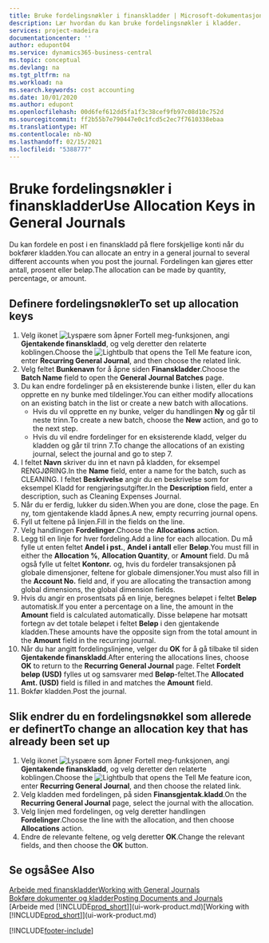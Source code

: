```yaml
---
title: Bruke fordelingsnøkler i finanskladder | Microsoft-dokumentasjon
description: Lær hvordan du kan bruke fordelingsnøkler i kladder.
services: project-madeira
documentationcenter: ''
author: edupont04
ms.service: dynamics365-business-central
ms.topic: conceptual
ms.devlang: na
ms.tgt_pltfrm: na
ms.workload: na
ms.search.keywords: cost accounting
ms.date: 10/01/2020
ms.author: edupont
ms.openlocfilehash: 00d6fef612dd5fa1f3c38cef9fb97c08d10c752d
ms.sourcegitcommit: ff2b55b7e790447e0c1fcd5c2ec7f7610338ebaa
ms.translationtype: HT
ms.contentlocale: nb-NO
ms.lasthandoff: 02/15/2021
ms.locfileid: "5388777"
---
```

# <a name="use-allocation-keys-in-general-journals"></a><span data-ttu-id="7f2e6-103">Bruke fordelingsnøkler i finanskladder</span><span class="sxs-lookup"><span data-stu-id="7f2e6-103">Use Allocation Keys in General Journals</span></span>
<span data-ttu-id="7f2e6-104">Du kan fordele en post i en finanskladd på flere forskjellige konti når du bokfører kladden.</span><span class="sxs-lookup"><span data-stu-id="7f2e6-104">You can allocate an entry in a general journal to several different accounts when you post the journal.</span></span> <span data-ttu-id="7f2e6-105">Fordelingen kan gjøres etter antall, prosent eller beløp.</span><span class="sxs-lookup"><span data-stu-id="7f2e6-105">The allocation can be made by quantity, percentage, or amount.</span></span>

## <a name="to-set-up-allocation-keys"></a><span data-ttu-id="7f2e6-106">Definere fordelingsnøkler</span><span class="sxs-lookup"><span data-stu-id="7f2e6-106">To set up allocation keys</span></span>
1. <span data-ttu-id="7f2e6-107">Velg ikonet ![Lyspære som åpner Fortell meg-funksjonen](media/ui-search/search_small.png "Fortell hva du vil gjøre"), angi **Gjentakende finanskladd**, og velg deretter den relaterte koblingen.</span><span class="sxs-lookup"><span data-stu-id="7f2e6-107">Choose the ![Lightbulb that opens the Tell Me feature](media/ui-search/search_small.png "Tell me what you want to do") icon, enter **Recurring General Journal**, and then choose the related link.</span></span>
2. <span data-ttu-id="7f2e6-108">Velg feltet **Bunkenavn** for å åpne siden **Finanskladder**.</span><span class="sxs-lookup"><span data-stu-id="7f2e6-108">Choose the **Batch Name** field to open the **General Journal Batches** page.</span></span>
3. <span data-ttu-id="7f2e6-109">Du kan endre fordelinger på en eksisterende bunke i listen, eller du kan opprette en ny bunke med tildelinger.</span><span class="sxs-lookup"><span data-stu-id="7f2e6-109">You can either modify allocations on an existing batch in the list or create a new batch with allocations.</span></span>
   * <span data-ttu-id="7f2e6-110">Hvis du vil opprette en ny bunke, velger du handlingen **Ny** og går til neste trinn.</span><span class="sxs-lookup"><span data-stu-id="7f2e6-110">To create a new batch, choose the **New** action, and go to the next step.</span></span>
   * <span data-ttu-id="7f2e6-111">Hvis du vil endre fordelinger for en eksisterende kladd, velger du kladden og går til trinn 7.</span><span class="sxs-lookup"><span data-stu-id="7f2e6-111">To change the allocations of an existing journal, select the journal and go to step 7.</span></span>    
4. <span data-ttu-id="7f2e6-112">I feltet **Navn** skriver du inn et navn på kladden, for eksempel RENGJØRING.</span><span class="sxs-lookup"><span data-stu-id="7f2e6-112">In the **Name** field, enter a name for the batch, such as CLEANING.</span></span> <span data-ttu-id="7f2e6-113">I feltet **Beskrivelse** angir du en beskrivelse som for eksempel Kladd for rengjøringsutgifter.</span><span class="sxs-lookup"><span data-stu-id="7f2e6-113">In the **Description** field, enter a description, such as Cleaning Expenses Journal.</span></span>
5. <span data-ttu-id="7f2e6-114">Når du er ferdig, lukker du siden.</span><span class="sxs-lookup"><span data-stu-id="7f2e6-114">When you are done, close the page.</span></span> <span data-ttu-id="7f2e6-115">En ny, tom gjentakende kladd åpnes.</span><span class="sxs-lookup"><span data-stu-id="7f2e6-115">A new, empty recurring journal opens.</span></span>
6. <span data-ttu-id="7f2e6-116">Fyll ut feltene på linjen.</span><span class="sxs-lookup"><span data-stu-id="7f2e6-116">Fill in the fields on the line.</span></span>
7. <span data-ttu-id="7f2e6-117">Velg handlingen **Fordelinger**.</span><span class="sxs-lookup"><span data-stu-id="7f2e6-117">Choose the **Allocations** action.</span></span>
8. <span data-ttu-id="7f2e6-118">Legg til en linje for hver fordeling.</span><span class="sxs-lookup"><span data-stu-id="7f2e6-118">Add a line for each allocation.</span></span> <span data-ttu-id="7f2e6-119">Du må fylle ut enten feltet **Andel i pst.**, **Andel i antall** eller **Beløp**.</span><span class="sxs-lookup"><span data-stu-id="7f2e6-119">You must fill in either the **Allocation %**, **Allocation Quantity**, or **Amount** field.</span></span> <span data-ttu-id="7f2e6-120">Du må også fylle ut feltet **Kontonr.** og, hvis du fordeler transaksjonen på globale dimensjoner, feltene for globale dimensjoner.</span><span class="sxs-lookup"><span data-stu-id="7f2e6-120">You must also fill in the **Account No.** field and, if you are allocating the transaction among global dimensions, the global dimension fields.</span></span>
9. <span data-ttu-id="7f2e6-121">Hvis du angir en prosentsats på en linje, beregnes beløpet i feltet **Beløp** automatisk.</span><span class="sxs-lookup"><span data-stu-id="7f2e6-121">If you enter a percentage on a line, the amount in the **Amount** field is calculated automatically.</span></span> <span data-ttu-id="7f2e6-122">Disse beløpene har motsatt fortegn av det totale beløpet i feltet **Beløp** i den gjentakende kladden.</span><span class="sxs-lookup"><span data-stu-id="7f2e6-122">These amounts have the opposite sign from the total amount in the **Amount** field in the recurring journal.</span></span>
10. <span data-ttu-id="7f2e6-123">Når du har angitt fordelingslinjene, velger du **OK** for å gå tilbake til siden **Gjentakende finanskladd**.</span><span class="sxs-lookup"><span data-stu-id="7f2e6-123">After entering the allocations lines, choose **OK** to return to the **Recurring General Journal** page.</span></span> <span data-ttu-id="7f2e6-124">Feltet **Fordelt beløp (USD)** fylles ut og samsvarer med **Beløp**-feltet.</span><span class="sxs-lookup"><span data-stu-id="7f2e6-124">The **Allocated Amt. (USD)** field is filled in and matches the **Amount** field.</span></span>
11. <span data-ttu-id="7f2e6-125">Bokfør kladden.</span><span class="sxs-lookup"><span data-stu-id="7f2e6-125">Post the journal.</span></span>

## <a name="to-change-an-allocation-key-that-has-already-been-set-up"></a><span data-ttu-id="7f2e6-126">Slik endrer du en fordelingsnøkkel som allerede er definert</span><span class="sxs-lookup"><span data-stu-id="7f2e6-126">To change an allocation key that has already been set up</span></span>
1. <span data-ttu-id="7f2e6-127">Velg ikonet ![Lyspære som åpner Fortell meg-funksjonen](media/ui-search/search_small.png "Fortell hva du vil gjøre"), angi **Gjentakende finanskladd**, og velg deretter den relaterte koblingen.</span><span class="sxs-lookup"><span data-stu-id="7f2e6-127">Choose the ![Lightbulb that opens the Tell Me feature](media/ui-search/search_small.png "Tell me what you want to do") icon, enter **Recurring General Journal**, and then choose the related link.</span></span>
2. <span data-ttu-id="7f2e6-128">Velg kladden med fordelingen, på siden **Finansgjentak.kladd**.</span><span class="sxs-lookup"><span data-stu-id="7f2e6-128">On the **Recurring General Journal** page, select the journal with the allocation.</span></span>
3. <span data-ttu-id="7f2e6-129">Velg linjen med fordelingen, og velg deretter handlingen **Fordelinger**.</span><span class="sxs-lookup"><span data-stu-id="7f2e6-129">Choose the line with the allocation, and then choose **Allocations** action.</span></span>
4. <span data-ttu-id="7f2e6-130">Endre de relevante feltene, og velg deretter **OK**.</span><span class="sxs-lookup"><span data-stu-id="7f2e6-130">Change the relevant fields, and then choose the **OK** button.</span></span>

## <a name="see-also"></a><span data-ttu-id="7f2e6-131">Se også</span><span class="sxs-lookup"><span data-stu-id="7f2e6-131">See Also</span></span>
[<span data-ttu-id="7f2e6-132">Arbeide med finanskladder</span><span class="sxs-lookup"><span data-stu-id="7f2e6-132">Working with General Journals</span></span>](ui-work-general-journals.md)  
[<span data-ttu-id="7f2e6-133">Bokføre dokumenter og kladder</span><span class="sxs-lookup"><span data-stu-id="7f2e6-133">Posting Documents and Journals</span></span>](ui-post-documents-journals.md)  
<span data-ttu-id="7f2e6-134">[Arbeide med [!INCLUDE[prod_short](includes/prod_short.md)]](ui-work-product.md)</span><span class="sxs-lookup"><span data-stu-id="7f2e6-134">[Working with [!INCLUDE[prod_short](includes/prod_short.md)]](ui-work-product.md)</span></span>


[!INCLUDE[footer-include](includes/footer-banner.md)]